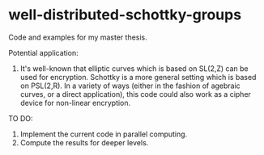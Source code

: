 # well-distributed-schottky-groups
Code and examples for my master thesis.

Potential application:
1) It's well-known that elliptic curves which is based on SL(2,Z) can be used for encryption. Schottky is a more general setting which is based on PSL(2,R). In a variety of ways (either in the fashion of agebraic curves, or a direct application), this code could also work as a cipher device for non-linear encryption. 

TO DO:
1) Implement the current code in parallel computing.
2) Compute the results for deeper levels.
